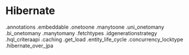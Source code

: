 # Hibernate
.annotations
.embeddable
.onetoone
.manytoone
.uni_onetomany
.bi_onetomany
.manytomany
.fetchtypes
.idgenerationstrategy
.hql_criteraapi
.caching
.get_load
.entity_life_cycle
.concurrency_locktype
.hibernate_over_jpa
